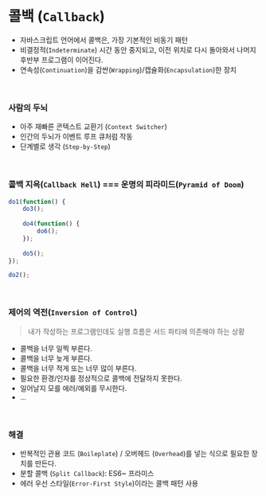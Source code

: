 # 콜백 (`Callback`)
- 자바스크립트 언어에서 콜백은, 가장 기본적인 비동기 패턴
- 비결정적(`Indeterminate`) 시간 동안 중지되고, 이전 위치로 다시 돌아와서 나머지 후반부 프로그램이 이어진다.
- 연속성(`Continuation`)을 감싼(`Wrapping`)/캡슐화(`Encapsulation`)한 장치

<br>

### 사람의 두뇌
- 아주 재빠른 콘텍스트 교환기 (`Context Switcher`)
- 인간의 두뇌가 이벤트 루프 큐처럼 작동
- 단계별로 생각 (`Step-by-Step`)

<br>

### 콜백 지옥(`Callback Hell`) === 운명의 피라미드(`Pyramid of Doom`)
```javascript
do1(function() {
    do3();
    
    do4(function() {
        do6();
    });
    
    do5();
});

do2();
```

<br>

### 제어의 역전(`Inversion of Control`)
> 내가 작성하는 프로그램인데도 실행 흐름은 서드 파티에 의존해야 하는 상황
- 콜백을 너무 일찍 부른다.
- 콜백을 너무 늦게 부른다.
- 콜백을 너무 적게 또는 너무 많이 부른다.
- 필요한 환경/인자를 정상적으로 콜백에 전달하지 못한다.
- 일어날지 모를 에러/예외를 무시한다.
- ...

<br>

### 해결
- 반복적인 관용 코드 (`Boileplate`) / 오버헤드 (`Overhead`)를 넣는 식으로 필요한 장치를 만든다.
- 분할 콜백 (`Split Callback`): ES6~ 프라미스
- 에러 우선 스타일(`Error-First Style`)이라는 콜백 패턴 사용
